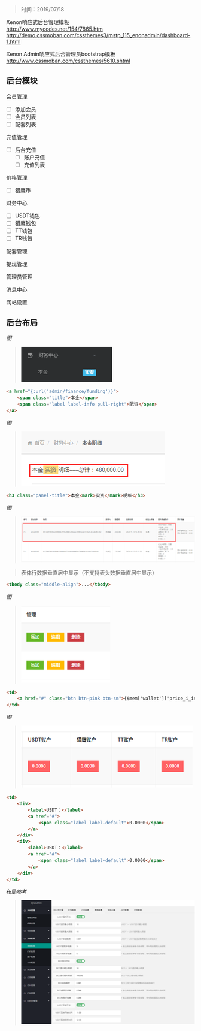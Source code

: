 > 时间：2019/07/18

Xenon响应式后台管理模板  
<http://www.mycodes.net/154/7865.htm>  
http://demo.cssmoban.com/cssthemes3/mstp_115_enonadmin/dashboard-1.html

Xenon Admin响应式后台管理员bootstrap模板  
http://www.cssmoban.com/cssthemes/5610.shtml



## 后台模块

会员管理

- [ ] 添加会员
- [ ] 会员列表
- [ ] 配套列表

充值管理

- [ ] 后台充值
  - [ ] 账户充值
  - [ ] 充值列表

价格管理

- [ ] 猎鹰币

财务中心

- [ ] USDT钱包
- [ ] 猎鹰钱包
- [ ] TT钱包
- [ ] TR钱包

配套管理

提现管理

管理员管理

消息中心

网站设置



## 后台布局

*图*

> ![img](./_images\图片1.png)

```html
<a href="{:url('admin/finance/funding')}">
    <span class="title">本金</span>
    <span class="label label-info pull-right">配资</span>
</a>
```



*图*

> ![img](./_images\图片2.png) 

```html
<h3 class="panel-title">本金<mark>实资</mark>明细</h3>
```

 *图*

> ![img](./_images\图片4.png)

> 表体行数据垂直居中显示（不支持表头数据垂直居中显示）

```html
<tbody class="middle-align">...</tbody>
```

 

  *图*

>  ![img](./_images/图片3.png) 

```html
<td>
    <a href="#" class="btn btn-pink btn-sm">{$mem['wallet']['price_i_info']|default='0.0000'}</a>
</td>
```

 *图*

> ![img](./_images/图片5.png) 

```html
<td>
    <div>
        <label>USDT：</label>
        <a href="#">
            <span class="label label-default">0.0000</span>
        </a>
    </div>
    <div>
        <label>USDT：</label>
        <a href="#">
            <span class="label label-default">0.0000</span>
        </a>
    </div>
</td>
```



 布局参考

> ![img](./_images\图片7.png) 